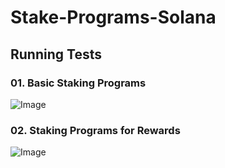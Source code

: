 # Stake-Programs-Solana

## Running Tests

### 01. Basic Staking Programs  
![Image](https://github.com/user-attachments/assets/3e1fea6e-c242-4528-807b-95224045ac33)

### 02. Staking Programs for Rewards  
![Image](https://github.com/user-attachments/assets/7d8ed82b-731a-4f58-95db-eb57e97847ef)
